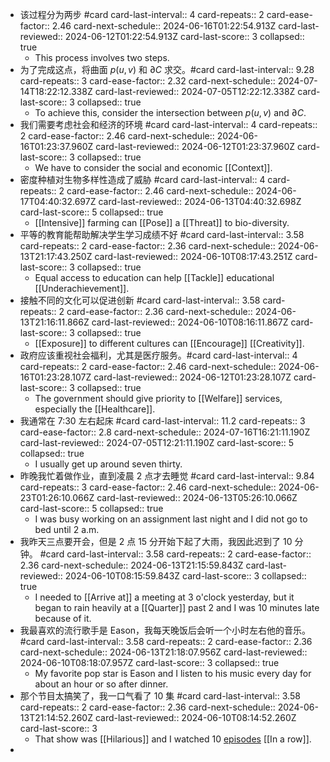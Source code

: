 - 该过程分为两步 #card
  card-last-interval:: 4
  card-repeats:: 2
  card-ease-factor:: 2.46
  card-next-schedule:: 2024-06-16T01:22:54.913Z
  card-last-reviewed:: 2024-06-12T01:22:54.913Z
  card-last-score:: 3
  collapsed:: true
	- This process involves two steps.
- 为了完成这点，将曲面 $p(u,v)$ 和 $\partial C$ 求交。#card
  card-last-interval:: 9.28
  card-repeats:: 3
  card-ease-factor:: 2.32
  card-next-schedule:: 2024-07-14T18:22:12.338Z
  card-last-reviewed:: 2024-07-05T12:22:12.338Z
  card-last-score:: 3
  collapsed:: true
	- To achieve this, consider the intersection between $p(u,v)$ and $\partial C$.
- 我们需要考虑社会和经济的环境 #card
  card-last-interval:: 4
  card-repeats:: 2
  card-ease-factor:: 2.46
  card-next-schedule:: 2024-06-16T01:23:37.960Z
  card-last-reviewed:: 2024-06-12T01:23:37.960Z
  card-last-score:: 3
  collapsed:: true
	- We have to consider the social and economic [[Context]].
- 密度种植对生物多样性造成了威胁 #card
  card-last-interval:: 4
  card-repeats:: 2
  card-ease-factor:: 2.46
  card-next-schedule:: 2024-06-17T04:40:32.697Z
  card-last-reviewed:: 2024-06-13T04:40:32.698Z
  card-last-score:: 5
  collapsed:: true
	- [[Intensive]] farming can [[Pose]] a [[Threat]] to bio-diversity.
- 平等的教育能帮助解决学生学习成绩不好 #card
  card-last-interval:: 3.58
  card-repeats:: 2
  card-ease-factor:: 2.36
  card-next-schedule:: 2024-06-13T21:17:43.250Z
  card-last-reviewed:: 2024-06-10T08:17:43.251Z
  card-last-score:: 3
  collapsed:: true
	- Equal access to education can help [[Tackle]] educational [[Underachievement]].
- 接触不同的文化可以促进创新 #card
  card-last-interval:: 3.58
  card-repeats:: 2
  card-ease-factor:: 2.36
  card-next-schedule:: 2024-06-13T21:16:11.866Z
  card-last-reviewed:: 2024-06-10T08:16:11.867Z
  card-last-score:: 3
  collapsed:: true
	- [[Exposure]] to different cultures can [[Encourage]] [[Creativity]].
- 政府应该重视社会福利，尤其是医疗服务。#card
  card-last-interval:: 4
  card-repeats:: 2
  card-ease-factor:: 2.46
  card-next-schedule:: 2024-06-16T01:23:28.107Z
  card-last-reviewed:: 2024-06-12T01:23:28.107Z
  card-last-score:: 3
  collapsed:: true
	- The government should give priority to [[Welfare]] services, especially the [[Healthcare]].
- 我通常在 7:30 左右起床 #card
  card-last-interval:: 11.2
  card-repeats:: 3
  card-ease-factor:: 2.8
  card-next-schedule:: 2024-07-16T16:21:11.190Z
  card-last-reviewed:: 2024-07-05T12:21:11.190Z
  card-last-score:: 5
  collapsed:: true
	- I usually get up around seven thirty.
- 昨晚我忙着做作业，直到凌晨 2 点才去睡觉 #card
  card-last-interval:: 9.84
  card-repeats:: 3
  card-ease-factor:: 2.46
  card-next-schedule:: 2024-06-23T01:26:10.066Z
  card-last-reviewed:: 2024-06-13T05:26:10.066Z
  card-last-score:: 5
  collapsed:: true
	- I was busy working on an assignment last night and I did not go to bed until 2 a.m.
- 我昨天三点要开会，但是 2 点 15 分开始下起了大雨，我因此迟到了 10 分钟。 #card
  card-last-interval:: 3.58
  card-repeats:: 2
  card-ease-factor:: 2.36
  card-next-schedule:: 2024-06-13T21:15:59.843Z
  card-last-reviewed:: 2024-06-10T08:15:59.843Z
  card-last-score:: 3
  collapsed:: true
	- I needed to [[Arrive at]] a meeting at 3 o'clock yesterday, but it began to rain heavily at a [[Quarter]] past 2 and I was 10 minutes late because of it.
- 我最喜欢的流行歌手是 Eason，我每天晚饭后会听一个小时左右他的音乐。 #card
  card-last-interval:: 3.58
  card-repeats:: 2
  card-ease-factor:: 2.36
  card-next-schedule:: 2024-06-13T21:18:07.956Z
  card-last-reviewed:: 2024-06-10T08:18:07.957Z
  card-last-score:: 3
  collapsed:: true
	- My favorite pop star is Eason and I listen to his music every day for about an hour or so after dinner.
- 那个节目太搞笑了，我一口气看了 10 集 #card
  card-last-interval:: 3.58
  card-repeats:: 2
  card-ease-factor:: 2.36
  card-next-schedule:: 2024-06-13T21:14:52.260Z
  card-last-reviewed:: 2024-06-10T08:14:52.260Z
  card-last-score:: 3
	- That show was [[Hilarious]] and I watched 10 [episodes]([[Episode]]) [[In a row]].
-